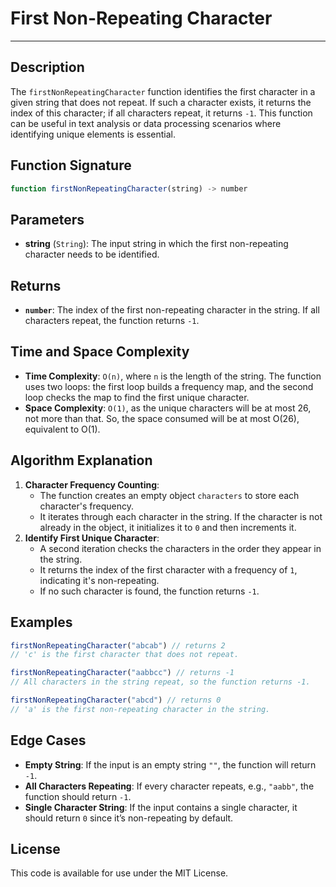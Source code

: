 # First Non-Repeating Character

---
## Description

The `firstNonRepeatingCharacter` function identifies the first character in a given string that does not repeat. If such a character exists, it returns the index of this character; if all characters repeat, it returns `-1`. This function can be useful in text analysis or data processing scenarios where identifying unique elements is essential.

## Function Signature

```javascript
function firstNonRepeatingCharacter(string) -> number
```

## Parameters

- **string** (`String`): The input string in which the first non-repeating character needs to be identified.

## Returns

- **`number`**: The index of the first non-repeating character in the string. If all characters repeat, the function returns `-1`.

## Time and Space Complexity

- **Time Complexity**: `O(n)`, where `n` is the length of the string. The function uses two loops: the first loop builds a frequency map, and the second loop checks the map to find the first unique character.
- **Space Complexity**: `O(1)`, as the unique characters will be at most 26, not more than that. So, the space consumed will be at most O(26), equivalent to O(1). 

## Algorithm Explanation

1. **Character Frequency Counting**:
   - The function creates an empty object `characters` to store each character's frequency.
   - It iterates through each character in the string. If the character is not already in the object, it initializes it to `0` and then increments it.
2. **Identify First Unique Character**:
   - A second iteration checks the characters in the order they appear in the string.
   - It returns the index of the first character with a frequency of `1`, indicating it's non-repeating.
   - If no such character is found, the function returns `-1`.

## Examples

```javascript
firstNonRepeatingCharacter("abcab") // returns 2
// 'c' is the first character that does not repeat.

firstNonRepeatingCharacter("aabbcc") // returns -1
// All characters in the string repeat, so the function returns -1.

firstNonRepeatingCharacter("abcd") // returns 0
// 'a' is the first non-repeating character in the string.
```

## Edge Cases

- **Empty String**: If the input is an empty string `""`, the function will return `-1`.
- **All Characters Repeating**: If every character repeats, e.g., `"aabb"`, the function should return `-1`.
- **Single Character String**: If the input contains a single character, it should return `0` since it’s non-repeating by default.

## License

This code is available for use under the MIT License.
